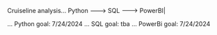 Cruiseline analysis... Python ---> SQL ---> PowerBI|






                                                                                   
...    Python goal: 7/24/2024
...    SQL goal: tba
...    PowerBi goal: 7/24/2024
